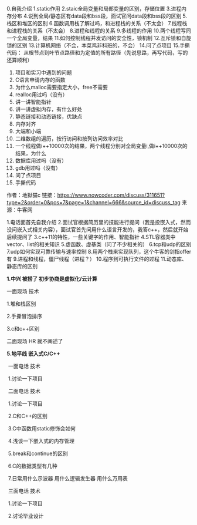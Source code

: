 



0.自我介绍
1.static作用
2.staic全局变量和局部变量的区别，存储位置
3.进程内存分布
4.说到全局/静态区有data段和bss段，面试官问data段和bss段的区别
5.栈区和堆区的区别
6.函数调用栈了解过吗，和进程栈的关系（不太会）
7.线程栈和进程栈的关系（不太会）
8.进程和线程的关系
9.多线程的作用
10.两个线程写同一个全局变量，结果
11.如何控制线程并发访问的安全性，锁机制
12.互斥锁和自旋锁的区别
13.计算机网络（不会，本菜鸡非科班的，不会）
14.问了点项目
15.手撕代码：
从根节点到叶节点路径和为定值的所有路径（先说思路，再写代码，写的还算顺利）



1. 项目和实习中遇到的问题
2. C语言申请内存的函数
3. 为什么malloc需要指定大小，free不需要
4. realloc用过吗（没有）
5. 讲一讲智能指针
6. 讲一讲虚拟内存，有什么好处
7. 静态链接和动态链接，优缺点
8. 内存对齐
9. 大端和小端
10. 二维数组的遍历，按行访问和按列访问效率对比
11. 一个线程做i++10000次的结果，两个线程分别对全局变量i,做i++10000次的结果，为什么
12. 数据库用过吗（没有）
13. gdb用过吗（没有）
14. 问了点项目
15. 手撕代码





作者：地狱猫c
链接：https://www.nowcoder.com/discuss/311651?type=2&order=0&pos=7&page=1&channel=666&source_id=discuss_tag
来源：牛客网







1.电话面首先自我介绍
 2.面试官根据简历里的技能进行提问（我是投嵌入式，然而没问嵌入式相关内容），面试官首先问用什么语言开发的，我答c++，然后就开始后续提问了
 3.c++11的特性，一些关键字的作用、智能指针
 4.STL容器类中vector、list的相关知识
 5.虚函数、虚基类（问了不少相关的）
 6.tcp和udp的区别
 7.udp如何实现可靠传输与速率控制
 8.用两个栈来实现队列，这个牛客的剑指offer有
 9.进程和线程，僵尸线程（进程？）
 10.程序到可执行文件的过程
11.动态库、静态库的区别





**1.中兴 被捞了 初步协商是虚拟化/云计算**

一面现场 技术

1.堆和栈区别

2.手撕冒泡排序

3.c和c++区别

二面现场 HR 就不阐述了



**5.地平线 嵌入式C/C++** 

​	一面电话 技术

​	1.讨论一下项目

​	二面电话 技术

​	1.讨论一下项目

​	2.C和C++的区别

​	3.C中函数用static修饰会如何

​	4.浅谈一下嵌入式的内存管理

​	5.break和continue的区别

​	6.C的数据类型有几种

​	7.日常用什么示波器 用什么逻辑发生器 用什么万用表

​	三面电话 技术

​	1.讨论一下项目

​	2.讨论毕业设计